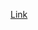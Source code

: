 [Link](https://docs.google.com/document/d/e/2PACX-1vSaRnX3o8Qi-g1ugewKzghe2sqOQguOOXa9pFQtSSa7aVTGxonmm1E8YcNsP_JIew/pub?embedded=true)